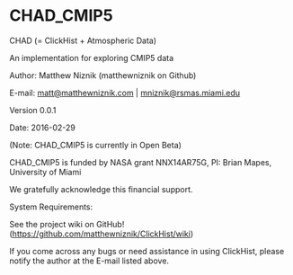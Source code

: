 # CHAD_CMIP5

CHAD (= ClickHist + Atmospheric Data)

An implementation for exploring CMIP5 data

Author: Matthew Niznik (matthewniznik on Github)

E-mail: matt@matthewniznik.com | mniznik@rsmas.miami.edu

Version 0.0.1

Date: 2016-02-29

(Note: CHAD_CMIP5 is currently in Open Beta)

CHAD_CMIP5 is funded by NASA grant NNX14AR75G, PI: Brian Mapes, University of Miami

We gratefully acknowledge this financial support.

System Requirements:

See the project wiki on GitHub! (https://github.com/matthewniznik/ClickHist/wiki)

If you come across any bugs or need assistance in using ClickHist, please notify the author at the E-mail listed above.
